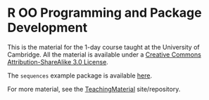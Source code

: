 # R OO Programming and Package Development

This is the material for the 1-day course taught at the University of
Cambridge. All the material is available under a
[Creative Commons Attribution-ShareAlike 3.0 License](http://creativecommons.org/licenses/by-sa/3.0/). 

The `sequences` example package is available [here](https://github.com/lgatto/sequences).

For more material, see the
[TeachingMaterial](http://lgatto.github.io/TeachingMaterial/)
site/repository.
